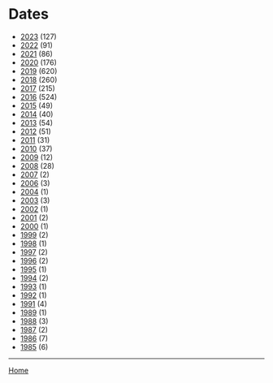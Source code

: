 # Dates

  * [2023](./2023/index.md) (127)
  * [2022](./2022/index.md) (91)
  * [2021](./2021/index.md) (86)
  * [2020](./2020/index.md) (176)
  * [2019](./2019/index.md) (620)
  * [2018](./2018/index.md) (260)
  * [2017](./2017/index.md) (215)
  * [2016](./2016/index.md) (524)
  * [2015](./2015/index.md) (49)
  * [2014](./2014/index.md) (40)
  * [2013](./2013/index.md) (54)
  * [2012](./2012/index.md) (51)
  * [2011](./2011/index.md) (31)
  * [2010](./2010/index.md) (37)
  * [2009](./2009/index.md) (12)
  * [2008](./2008/index.md) (28)
  * [2007](./2007/index.md) (2)
  * [2006](./2006/index.md) (3)
  * [2004](./2004/index.md) (1)
  * [2003](./2003/index.md) (3)
  * [2002](./2002/index.md) (1)
  * [2001](./2001/index.md) (2)
  * [2000](./2000/index.md) (1)
  * [1999](./1999/index.md) (2)
  * [1998](./1998/index.md) (1)
  * [1997](./1997/index.md) (2)
  * [1996](./1996/index.md) (2)
  * [1995](./1995/index.md) (1)
  * [1994](./1994/index.md) (2)
  * [1993](./1993/index.md) (1)
  * [1992](./1992/index.md) (1)
  * [1991](./1991/index.md) (4)
  * [1989](./1989/index.md) (1)
  * [1988](./1988/index.md) (3)
  * [1987](./1987/index.md) (2)
  * [1986](./1986/index.md) (7)
  * [1985](./1985/index.md) (6)

----

[Home](../index.md)
